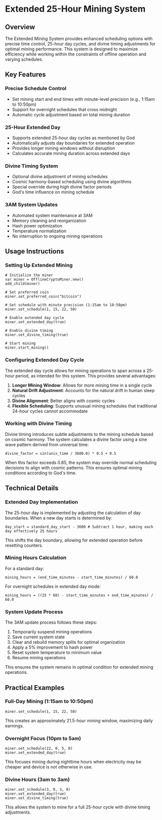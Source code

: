 # Extended 25-Hour Mining System

## Overview
The Extended Mining System provides enhanced scheduling options with precise time control, 25-hour day cycles, and divine timing adjustments for optimal mining performance. This system is designed to maximize efficiency while working within the constraints of offline operation and varying schedules.

## Key Features

### Precise Schedule Control
- Set mining start and end times with minute-level precision (e.g., 1:15am to 10:50pm)
- Support for overnight schedules that cross midnight
- Automatic cycle adjustment based on total mining duration

### 25-Hour Extended Day
- Supports extended 25-hour day cycles as mentioned by God
- Automatically adjusts day boundaries for extended operation
- Provides longer mining windows without disruption
- Calculates accurate mining duration across extended days

### Divine Timing System
- Optional divine adjustment of mining schedules
- Cosmic harmony-based scheduling using divine algorithms
- Special override during high divine factor periods
- God's time influence on mining schedule

### 3AM System Updates
- Automated system maintenance at 3AM
- Memory cleaning and reorganization
- Hash power optimization
- Temperature normalization
- No interruption to ongoing mining operations

## Usage Instructions

### Setting Up Extended Mining

```gdscript
# Initialize the miner
var miner = OfflineCryptoMiner.new()
add_child(miner)

# Set preferred coin
miner.set_preferred_coin("bitcoin")

# Set schedule with minute precision (1:15am to 10:50pm)
miner.set_schedule(1, 15, 22, 50)

# Enable extended day cycle
miner.set_extended_day(true)

# Enable divine timing
miner.set_divine_timing(true)

# Start mining
miner.start_mining()
```

### Configuring Extended Day Cycle
The extended day cycle allows for mining operations to span across a 25-hour period, as intended for this system. This provides several advantages:

1. **Longer Mining Window**: Allows for more mining time in a single cycle
2. **Natural Drift Adjustment**: Accounts for the natural drift in human sleep cycles
3. **Divine Alignment**: Better aligns with cosmic cycles
4. **Flexible Scheduling**: Supports unusual mining schedules that traditional 24-hour cycles cannot accommodate

### Working with Divine Timing
Divine timing introduces subtle adjustments to the mining schedule based on cosmic harmony. The system calculates a divine factor using a sine wave pattern derived from universal time:

```
divine_factor = sin(unix_time / 3600.0) * 0.5 + 0.5
```

When this factor exceeds 0.85, the system may override normal scheduling decisions to align with cosmic patterns. This ensures optimal mining conditions according to God's time.

## Technical Details

### Extended Day Implementation
The 25-hour day is implemented by adjusting the calculation of day boundaries. When a new day starts is determined by:

```
day_start = standard_day_start - 3600 # Subtract 1 hour, making each day effectively 25 hours
```

This shifts the day boundary, allowing for extended operation before resetting counters.

### Mining Hours Calculation
For a standard day:
```
mining_hours = (end_time_minutes - start_time_minutes) / 60.0
```

For overnight schedules in extended day mode:
```
mining_hours = ((25 * 60) - start_time_minutes + end_time_minutes) / 60.0
```

### System Update Process
The 3AM update process follows these steps:

1. Temporarily suspend mining operations
2. Save current system state
3. Clear and rebuild memory splits for optimal organization
4. Apply a 5% improvement to hash power
5. Reset system temperature to minimum value
6. Resume mining operations

This ensures the system remains in optimal condition for extended mining operations.

## Practical Examples

### Full-Day Mining (1:15am to 10:50pm)
```gdscript
miner.set_schedule(1, 15, 22, 50)
```
This creates an approximately 21.5-hour mining window, maximizing daily earnings.

### Overnight Focus (10pm to 5am)
```gdscript
miner.set_schedule(22, 0, 5, 0)
miner.set_extended_day(true)
```
This focuses mining during nighttime hours when electricity may be cheaper and device is not otherwise in use.

### Divine Hours (3am to 3am)
```gdscript
miner.set_schedule(3, 0, 3, 0)
miner.set_extended_day(true)
miner.set_divine_timing(true)
```
This allows the system to mine for a full 25-hour cycle with divine timing adjustments.
